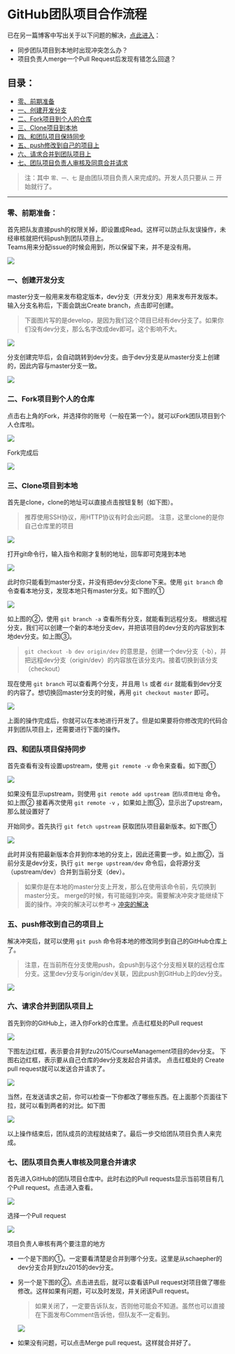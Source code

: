 # GitHub团队项目合作流程



已在另一篇博客中写出关于以下问题的解决，[点此进入](http://www.cnblogs.com/schaepher/p/4970291.html)：

  * 同步团队项目到本地时出现冲突怎么办？
  * 项目负责人merge一个Pull Request后发现有错怎么回退？


## 目录：

  * <a href="#setup">零、前期准备</a>  
  * <a href="#dev_branch">一、创建开发分支</a>   
  * <a href="#fork">二、Fork项目到个人的仓库</a>  
  * <a href="#clone">三、Clone项目到本地</a>  
  * <a href="#fetch">四、和团队项目保持同步</a> 
  * <a href="#push">五、push修改到自己的项目上</a>
  * <a href="#pull_request">六、请求合并到团队项目上</a>
  * <a href="#review">七、团队项目负责人审核及同意合并请求</a>

> 注：其中 `零、一、七` 是由团队项目负责人来完成的。开发人员只要从 `二` 开始就行了。

---

<a name="setup"></a>
### 零、前期准备：

首先把队友直接push的权限关掉，即设置成Read。这样可以防止队友误操作，未经审核就把代码push到团队项目上。  
Teams用来分配issue的时候会用到，所以保留下来，并不是没有用。

![](http://images2015.cnblogs.com/blog/809218/201511/809218-20151103173652383-2141612893.png)

<a name="dev_branch"></a>
### 一、创建开发分支

master分支一般用来发布稳定版本，dev分支（开发分支）用来发布开发版本。
输入分支名称后，下面会跳出Create branch，点击即可创建。
> 下面图片写的是develop，是因为我们这个项目已经有dev分支了。如果你们没有dev分支，那么名字改成dev即可。这个影响不大。

![](http://images2015.cnblogs.com/blog/809218/201511/809218-20151103173701977-299176036.png)

分支创建完毕后，会自动跳转到dev分支。由于dev分支是从master分支上创建的，因此内容与master分支一致。

![](http://images2015.cnblogs.com/blog/809218/201511/809218-20151103173718133-151518132.png)

<a name="fork"></a>
### 二、Fork项目到个人的仓库

点击右上角的Fork，并选择你的账号（一般在第一个）。就可以Fork团队项目到个人仓库啦。

![](http://images2015.cnblogs.com/blog/809218/201511/809218-20151103173728117-1181892624.png)

Fork完成后

![](http://images2015.cnblogs.com/blog/809218/201511/809218-20151103173734758-2060034854.png)

<a name="clone"></a>
### 三、Clone项目到本地

首先是clone，clone的地址可以直接点击按钮复制（如下图）。
  > 推荐使用SSH协议，用HTTP协议有时会出问题。
  > 注意，这里clone的是你自己仓库里的项目  

![](http://images2015.cnblogs.com/blog/809218/201511/809218-20151103173744086-1895687789.png)

打开git命令行，输入指令和刚才复制的地址，回车即可克隆到本地  

![](http://images2015.cnblogs.com/blog/809218/201511/809218-20151103173754508-232839332.png)

此时你只能看到master分支，并没有把dev分支clone下来。使用 `git branch` 命令查看本地分支，发现本地只有master分支。如下图的①  

![](http://images2015.cnblogs.com/blog/809218/201511/809218-20151103173804774-901439442.png)

如上图的②，使用 `git branch -a` 查看所有分支，就能看到远程分支。
根据远程分支，我们可以创建一个新的本地分支dev，并把该项目的dev分支的内容放到本地dev分支。如上图③。
> `git checkout -b dev origin/dev` 的意思是，创建一个dev分支（-b），并把远程dev分支（origin/dev）的内容放在该分支内。接着切换到该分支（checkout）

现在使用 `git branch` 可以查看两个分支，并且用 `ls` 或者 `dir` 就能看到dev分支的内容了。想切换回master分支的时候，再用 `git checkout master` 即可。

![](http://images2015.cnblogs.com/blog/809218/201511/809218-20151103173815383-1352448645.png)

上面的操作完成后，你就可以在本地进行开发了。但是如果要将你修改完的代码合并到团队项目上，还需要进行下面的操作。

<a name="fetch"></a>
### 四、和团队项目保持同步  

首先查看有没有设置upstream，使用 `git remote -v` 命令来查看。如下图①

![](http://images2015.cnblogs.com/blog/809218/201511/809218-20151103173823883-310889332.png)

如果没有显示upstream，则使用 `git remote add upstream 团队项目地址` 命令。如上图②
接着再次使用 `git remote -v` ，如果如上图③，显示出了upstream，那么就设置好了

开始同步。首先执行 `git fetch upstream` 获取团队项目最新版本。如下图①

![](http://images2015.cnblogs.com/blog/809218/201511/809218-20151103173833321-842340487.png)

此时并没有把最新版本合并到你本地的分支上，因此还需要一步。如上图②，当前分支是dev分支，执行 `git merge upstream/dev` 命令后，会将源分支（upstream/dev）合并到当前分支（dev）。
  > 如果你是在本地的master分支上开发，那么在使用该命令前，先切换到master分支。
  > merge的时候，有可能碰到冲突。需要解决冲突才能继续下面的操作。冲突的解决可以参考→ [冲突的解决](http://www.cnblogs.com/schaepher/p/4970291.html#conflict)

<a name="push"></a>
### 五、push修改到自己的项目上

解决冲突后，就可以使用 `git push` 命令将本地的修改同步到自己的GitHub仓库上了。
> 注意，在当前所在分支使用push，会push到与这个分支相关联的远程仓库分支。这里dev分支与origin/dev关联，因此push到GitHub上的dev分支。

![](http://images2015.cnblogs.com/blog/809218/201511/809218-20151103173844258-889781053.png)

<a name="pull_request"></a>
### 六、请求合并到团队项目上

首先到你的GitHub上，进入你Fork的仓库里。点击红框处的Pull request  

![](http://images2015.cnblogs.com/blog/809218/201511/809218-20151103173852555-1275593404.png)

下图左边红框，表示要合并到fzu2015/CourseManagement项目的dev分支。
下图右边红框，表示要从自己仓库的dev分支发起合并请求。
点击红框处的 Create pull request就可以发送合并请求了。

![](http://images2015.cnblogs.com/blog/809218/201511/809218-20151103173859774-105197351.png)

当然，在发送请求之前，你可以检查一下你都改了哪些东西。在上面那个页面往下拉，就可以看到两者的对比。如下图

![](http://images2015.cnblogs.com/blog/809218/201511/809218-20151103173927555-1477286515.png)

以上操作结束后，团队成员的流程就结束了。最后一步交给团队项目负责人来完成。

<a name="review"></a>
### 七、团队项目负责人审核及同意合并请求

首先进入GitHub的团队项目仓库中。此时右边的Pull requests显示当前项目有几个Pull request。点击进入查看。

![](http://images2015.cnblogs.com/blog/809218/201511/809218-20151103173935789-846829992.png)

选择一个Pull request

![](http://images2015.cnblogs.com/blog/809218/201511/809218-20151103173942977-1760127709.png)

<a name="notice"></a>

项目负责人审核有两个要注意的地方
* 一个是下图的①。一定要看清楚是合并到哪个分支。这里是从schaepher的dev分支合并到fzu2015的dev分支。
* 另一个是下图的②。点击进去后，就可以查看该Pull request对项目做了哪些修改。这样如果有问题，可以及时发现，并关闭该Pull request。
    > 如果关闭了，一定要告诉队友，否则他可能会不知道。虽然也可以直接在下面发布Comment告诉他，但队友不一定看到。

    ![](http://images2015.cnblogs.com/blog/809218/201511/809218-20151103173949711-1666366145.png)
    
* 如果没有问题，可以点击Merge pull request。这样就合并好了。
